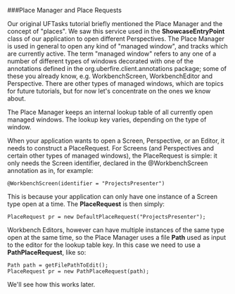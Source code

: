 ###Place Manager and Place Requests

Our original UFTasks tutorial briefly mentioned the Place Manager and the concept of "places". We saw this service used in the **ShowcaseEntryPoint** class of our application to open different Perspectives. The Place Manager is used in general to open any kind of "managed window", and tracks which are currently active. The term "managed window" refers to any one of a number of different types of windows decorated with one of the annotations defined in the org.uberfire.client.annotations package; some of these you already know, e.g. WorkbenchScreen, WorkbenchEditor and Perspective. There are other types of managed windows, which are topics for future tutorials, but for now let's concentrate on the ones we know about.

The Place Manager keeps an internal lookup table of all currently open managed windows. The lookup key varies, depending on the type of window.

When your application wants to open a Screen, Perspective, or an Editor, it needs to construct a PlaceRequest. For Screens (and Perspectives and certain other types of managed windows), the PlaceRequest is simple: it only needs the Screen identifier, declared in the @WorkbenchScreen annotation as in, for example:

```
@WorkbenchScreen(identifier = "ProjectsPresenter")
```

This is because your application can only have one instance of a Screen type open at a time. The **PlaceRequest** is then simply: 

```
PlaceRequest pr = new DefaultPlaceRequest("ProjectsPresenter");
```

Workbench Editors, however can have multiple instances of the same type open at the same time, so the Place Manager uses a file **Path** used as input to the editor for the lookup table key. In this case we need to use a **PathPlaceRequest**, like so:

```
Path path = getFilePathToEdit();
PlaceRequest pr = new PathPlaceRequest(path);
```

We'll see how this works later.
